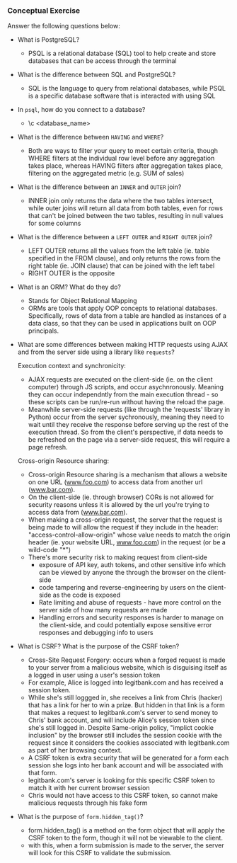 ### Conceptual Exercise

Answer the following questions below:

- What is PostgreSQL?
  - PSQL is a relational database (SQL) tool to help create and store databases that can be access through the terminal

- What is the difference between SQL and PostgreSQL?
  - SQL is the language to query from relational databases, while PSQL is a specific database software that is interacted with using SQL

- In `psql`, how do you connect to a database?
  - \c <database_name>

- What is the difference between `HAVING` and `WHERE`?
  - Both are ways to filter your query to meet certain criteria, though WHERE filters at the individual row level before any aggregation takes place, whereas HAVING filters after aggregation takes place, filtering on the aggregated metric (e.g. SUM of sales)

- What is the difference between an `INNER` and `OUTER` join?
  - INNER join only returns the data where the two tables intersect, while outer joins will return all data from both tables, even for rows that can't be joined between the two tables, resulting in null values for some columns

- What is the difference between a `LEFT OUTER` and `RIGHT OUTER` join?
  - LEFT OUTER returns all the values from the left table (ie. table specified in the FROM clause), and only returns the rows from the right table (ie. JOIN clause) that can be joined with the left tabel
  - RIGHT OUTER is the opposite

- What is an ORM? What do they do?
  - Stands for Object Relational Mapping
  - ORMs are tools that apply OOP concepts to relational databases. Specifically, rows of data from a table are handled as instances of a data class, so that they can be used in applications built on OOP principals.

- What are some differences between making HTTP requests using AJAX 
  and from the server side using a library like `requests`?
  
  Execution context and synchronicity:
    - AJAX requests are executed on the client-side (ie. on the client computer) through JS scripts, and occur asychnronously. Meaning they can occur independntly from the main execution thread - so these scripts can be run/re-run without having the reload the page.
    - Meanwhile server-side requests (like through the 'requests' library in Python) occur from the server sychronously, meaning they need to wait until they receive the response before serving up the rest of the execution thread. So from the client's perspective, if data needs to be refreshed on the page via a server-side request, this will require a page refresh.

  Cross-origin Resource sharing:
    - Cross-origin Resource sharing is a mechanism that allows a website on one URL (www.foo.com) to access data from another url (www.bar.com).
    - On the client-side (ie. through browser) CORs is not allowed for security reasons unless it is allowed by the url you're trying to access data from (www.bar.com).
    - When making a cross-origin request, the server that the request is being made to will allow the request if they include in the header: "access-control-allow-origin" whose value needs to match the origin header (ie. your website URL, www.foo.com) in the request (or be a wild-code "*")
    - There's more security risk to making request from client-side 
      - exposure of API key, auth tokens, and other sensitive info which can be viewed by anyone the through the browser on the client-side
      - code tampering and reverse-engineering by users on the client-side as the code is exposed
      - Rate limiting and abuse of requests - have more control on the server side of how many requests are made 
      - Handling errors and security responses is harder to manage on the client-side, and could potentially expose sensitive error responses and debugging info to users


- What is CSRF? What is the purpose of the CSRF token?
  - Cross-Site Request Forgery: occurs when a forged request is made to your server from a malicious website, which is disguising itself as a logged in user using a user's session token
  - For example, Alice is logged into legitbank.com and has received a session token.
  - While she's still loggged in, she receives a link from Chris (hacker) that has a link for her to win a prize. But hidden in that link is a form that makes a request to legitbank.com's server to send money to Chris' bank account, and will include Alice's session token since she's still logged in. Despite Same-origin policy, "implict cookie inclusion" by the browser still includes the session cookie with the request since it considers the cookies associated with legitbank.com as part of her browsing context.
  - A CSRF token is extra security that will be generated for a form each session she logs into her bank account and will be associated with that form.
  - legitbank.com's server is looking for this specific CSRF token to match it with her current browser session
  - Chris would not have access to this CSRF token, so cannot make malicious requests through his fake form

- What is the purpose of `form.hidden_tag()`?
  - form.hidden_tag() is a method on the form object that will apply the CSRF token to the form, though it will not be viewable to the client.
  - with this, when a form submission is made to the server, the server will look for this CSRF to validate the submission.
